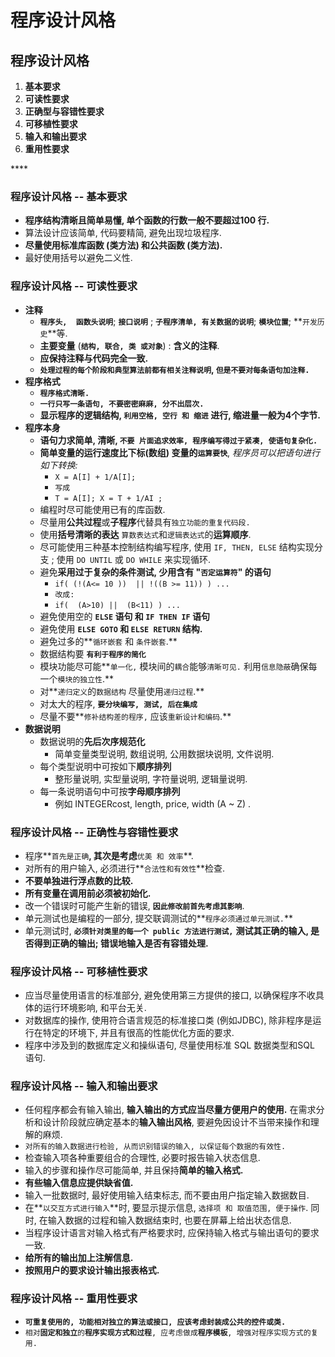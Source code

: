 # 程序设计风格

## 程序设计风格

1. **基本要求**
2. **可读性要求**
3. **正确型与容错性要求**
4. **可移植性要求**
5. **输入和输出要求**
6. **重用性要求**

\*\*\*\*

### 程序设计风格 -- 基本要求

* **程序结构清晰且简单易懂,  单个函数的行数一般不要超过100 行.**
* 算法设计应该简单, 代码要精简, 避免出现垃圾程序.
* **尽量使用标准库函数 \(类方法\)  和公共函数 \(类方法\).**
* 最好使用括号以避免二义性.

### 程序设计风格 -- 可读性要求

* **注释**
  * **`程序头,  函数头说明`**;  **`接口说明`** ;  **`子程序清单, 有关数据的说明`**;  **`模块位置`**;  **`开发历史`**等.
  * **主要变量** \(**`结构, 联合, 类 或对象`**\) :  **含义的注释**.
  * **应保持注释与代码完全一致.**
  * **`处理过程的每个阶段和典型算法前都有相关注释说明`, `但是不要对每条语句加注释.`**
* **程序格式**
  * **`程序格式清晰.`**
  * **`一行只写一条语句, 不要密密麻麻, 分不出层次.`**
  * **显示程序的逻辑结构, `利用空格, 空行 和 缩进` 进行,  缩进量一般为4个字节.**
* **程序本身**
  * **语句力求简单, 清晰, `不要 片面追求效率, 程序编写得过于紧凑, 使语句复杂化.`**
  * **简单变量的运行速度比下标\(数组\) 变量的`运算要快`**, _程序员可以把语句进行如下转换:_
    * `X = A[I] + 1/A[I];`
    * `写成`
    * `T = A[I]; X = T + 1/AI ;`
  * 编程时尽可能使用已有的库函数.
  * 尽量用**公共过程**或**子程序**代替具有`独立功能的重复代码段.`
  * 使用**括号清晰的表达** `算数表达式`和`逻辑表达式`的**运算顺序**.
  * 尽可能使用三种基本控制结构编写程序, 使用 `IF, THEN, ELSE`  结构实现分支 ; 使用 `DO UNTIL` 或 `DO WHILE`  来实现循环.
  * 避免**采用过于复杂的条件测试, 少用含有 "`否定运算符`"  的语句**
    * `if( (!(A<= 10 ))  || !((B >= 11)) ) ...`
    * `改成:`
    * `if(  (A>10) ||  (B<11) ) ...`
  * 避免使用空的  **`ELSE` 语句 和 `IF THEN IF` 语句**
  * 避免使用 **`ELSE GOTO` 和 `ELSE RETURN` 结构.**
  * 避免过多的**`循环嵌套` 和 `条件嵌套`.**
  * 数据结构要 **`有利于程序的简化`**
  * 模块功能尽可能**`单一化,` 模块间的`耦合`能够`清晰可见.`  利用`信息隐蔽`确保每一个`模块的独立性`.**
  * 对**`递归定义`的`数据结构` 尽量使用`递归过程`.**
  * 对太大的程序, **`要分块编写, 测试, 后在集成`**
  * 尽量不要**`修补结构差的程序,` 应该`重新设计和编码`.**
* **数据说明**
  * 数据说明的**先后次序规范化**
    * 简单变量类型说明,  数组说明,  公用数据块说明, 文件说明.
  * 每个类型说明中可按如下**顺序排列**
    * 整形量说明, 实型量说明, 字符量说明,  逻辑量说明.
  * 每一条说明语句中可按**字母顺序排列**
    * 例如  INTEGERcost, length, price, width   \(A ~ Z\) .

### 程序设计风格 -- 正确性与容错性要求

* 程序**`首先是正确`**, 其次是考虑**`优美 和 效率`**.
* 对所有的用户输入, 必须进行**`合法性和有效性`**检查.
* **不要单独进行浮点数的比较.**
* **所有变量在调用前必须被初始化.**
* 改一个错误时可能产生新的错误, **`因此修改前首先考虑其影响`**.
* 单元测试也是编程的一部分, 提交联调测试的**`程序必须通过单元测试.`**
* 单元测试时, **`必须针对类里的每一个 public 方法进行测试,`**  **测试其正确的输入, 是否得到正确的输出; 错误地输入是否有容错处理.**

### 程序设计风格 -- 可移植性要求

* 应当尽量使用语言的标准部分, 避免使用第三方提供的接口, 以确保程序不收具体的运行环境影响, 和平台无关.
* 对数据库的操作, 使用符合语言规范的标准接口类 \(例如JDBC\),  除非程序是运行在特定的环境下, 并且有很高的性能优化方面的要求.
* 程序中涉及到的数据库定义和操纵语句, 尽量使用标准 SQL 数据类型和SQL 语句.

### 程序设计风格 -- 输入和输出要求

* 任何程序都会有输入输出,  **输入输出的方式应当尽量方便用户的使用.**  在需求分析和设计阶段就应确定基本的**输入输出风格**, 要避免因设计不当带来操作和理解的麻烦.
* `对所有的输入数据进行检验, 从而识别错误的输入, 以保证每个数据的有效性.`
* 检查输入项各种重要组合的合理性, 必要时报告输入状态信息.
* 输入的步骤和操作尽可能简单, 并且保持**简单的输入格式.**
* **有些输入信息应提供缺省值.**
* 输入一批数据时, 最好使用输入结束标志, 而不要由用户指定输入数据数目.
* 在**`以交互方式进行输入`**时, 要显示提示信息, `选择项 和 取值范围, 便于操作`. 同时, 在输入数据的过程和输入数据结束时, 也要在屏幕上给出状态信息.
* 当程序设计语言对输入格式有严格要求时, 应保持输入格式与输出语句的要求一致.
* **给所有的输出加上注解信息.**
* **按照用户的要求设计输出报表格式.**

### 程序设计风格 -- 重用性要求

* **`可重复使用的, 功能相对独立的算法或接口, 应该考虑封装成公共的控件或类.`**
* `相对`**`固定和独立`**`的`**`程序实现方式和过程`**`, 应考虑做成`**`程序模板`**`, 增强对程序实现方式的复用.`



